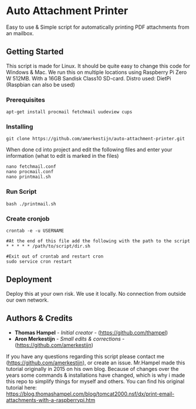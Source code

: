 # Auto Attachment Printer

Easy to use & Simple script for automatically printing PDF attachments from an mailbox.

## Getting Started

This script is made for Linux. It should be quite easy to change this code for Windows & Mac.
We run this on multiple locations using Raspberry Pi Zero W 512MB. With a 16GB Sandisk Class10 SD-card.
Distro used: DietPi (Raspbian can also be used)

### Prerequisites

```
apt-get install procmail fetchmail uudeview cups
```

### Installing

```
git clone https://github.com/amerkestijn/auto-attachment-printer.git
```
When done cd into project and edit the following files and enter your information (what to edit is marked in the files)
```
nano fetchmail.conf
nano procmail.conf
nano printmail.sh
```

### Run Script

```
bash ./printmail.sh
```

### Create cronjob

```
crontab -e -u USERNAME
```

```
#At the end of this file add the following with the path to the script
* * * * * /path/to/script/dir.sh
```
```
#Exit out of crontab and restart cron
sudo service cron restart
```

## Deployment

Deploy this at your own risk.
We use it locally. No connection from outside our own network.

## Authors & Credits

* **Thomas Hampel** - *Initial creator* - (https://github.com/thampel)
* **Aron Merkestijn** - *Small edits & corrections* - (https://github.com/amerkestijn)

If you have any questions regarding this script please contact me (https://github.com/amerkestijn), or create an issue.
Mr.Hampel made this tutorial originally in 2015 on his own blog. 
Because of changes over the years some commands & installations have changed, which is why i made this repo to simplify things for myself and others.
You can find his original tutorial here: https://blog.thomashampel.com/blog/tomcat2000.nsf/dx/print-email-attachments-with-a-raspberrypi.htm
